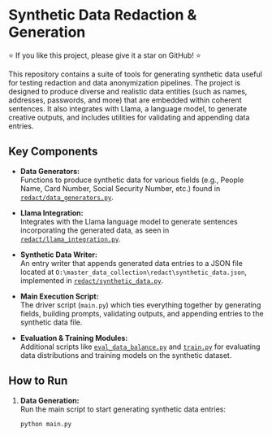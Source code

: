 # Synthetic Data Redaction & Generation

⭐️ If you like this project, please give it a star on GitHub! ⭐️

This repository contains a suite of tools for generating synthetic data useful for testing redaction and data anonymization pipelines. The project is designed to produce diverse and realistic data entities (such as names, addresses, passwords, and more) that are embedded within coherent sentences. It also integrates with Llama, a language model, to generate creative outputs, and includes utilities for validating and appending data entries.

## Key Components

- **Data Generators:**  
  Functions to produce synthetic data for various fields (e.g., People Name, Card Number, Social Security Number, etc.) found in [`redact/data_generators.py`](redact/data_generators.py).

- **Llama Integration:**  
  Integrates with the Llama language model to generate sentences incorporating the generated data, as seen in [`redact/llama_integration.py`](redact/llama_integration.py).

- **Synthetic Data Writer:**  
  An entry writer that appends generated data entries to a JSON file located at `O:\master_data_collection\redact\synthetic_data.json`, implemented in [`redact/synthetic_data.py`](redact/synthetic_data.py).

- **Main Execution Script:**  
  The driver script (`main.py`) which ties everything together by generating fields, building prompts, validating outputs, and appending entries to the synthetic data file.

- **Evaluation & Training Modules:**  
  Additional scripts like [`eval_data_balance.py`](eval_data_balance.py) and [`train.py`](train.py) for evaluating data distributions and training models on the synthetic dataset.

## How to Run

1. **Data Generation:**  
   Run the main script to start generating synthetic data entries:
   ```sh
   python main.py